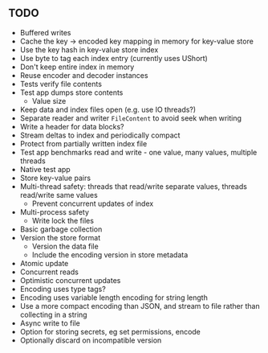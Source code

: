## TODO

- Buffered writes
- Cache the key -> encoded key mapping in memory for key-value store
- Use the key hash in key-value store index
- Use byte to tag each index entry (currently uses UShort)
- Don't keep entire index in memory
- Reuse encoder and decoder instances
- Tests verify file contents
- Test app dumps store contents
  - Value size
- Keep data and index files open (e.g. use IO threads?)
- Separate reader and writer `FileContent` to avoid seek when writing
- Write a header for data blocks?
- Stream deltas to index and periodically compact
- Protect from partially written index file
- Test app benchmarks read and write - one value, many values, multiple threads
- Native test app
- Store key-value pairs
- Multi-thread safety: threads that read/write separate values, threads read/write same values
  - Prevent concurrent updates of index
- Multi-process safety
  - Write lock the files
- Basic garbage collection
- Version the store format
  - Version the data file 
  - Include the encoding version in store metadata
- Atomic update
- Concurrent reads
- Optimistic concurrent updates
- Encoding uses type tags?
- Encoding uses variable length encoding for string length
- Use a more compact encoding than JSON, and stream to file rather than collecting in a string
- Async write to file
- Option for storing secrets, eg set permissions, encode
- Optionally discard on incompatible version
